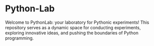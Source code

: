 # Python-Lab
Welcome to PythonLab: your laboratory for Pythonic experiments! This repository serves as a dynamic space for conducting experiments, exploring innovative ideas, and pushing the boundaries of Python programming.
